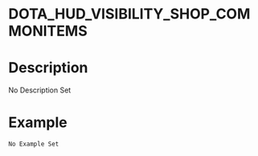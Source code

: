 # DOTA_HUD_VISIBILITY_SHOP_COMMONITEMS
# Description
No Description Set
# Example
```No Example Set```
